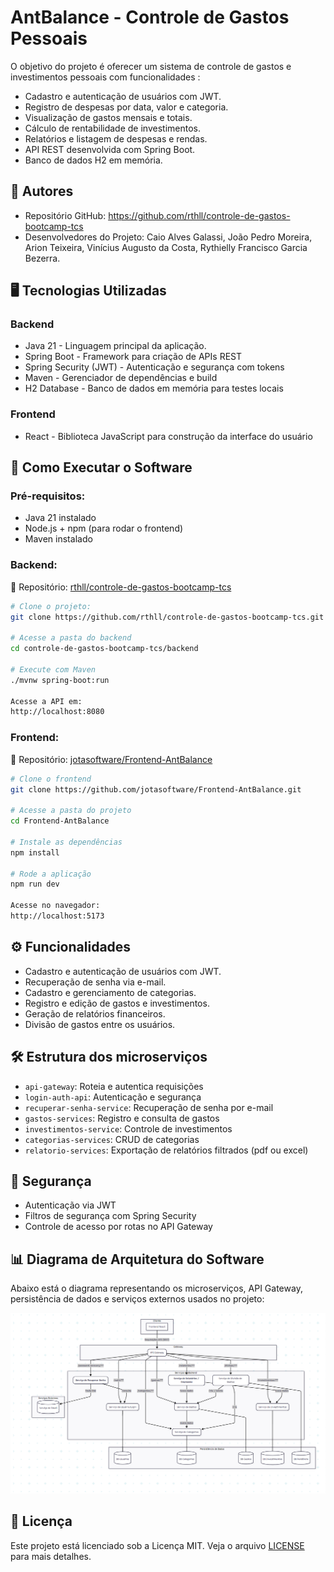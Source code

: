 # AntBalance - Controle de Gastos Pessoais

O objetivo do projeto é oferecer um sistema de controle de gastos e investimentos pessoais com funcionalidades :

- Cadastro e autenticação de usuários com JWT.
- Registro de despesas por data, valor e categoria.
- Visualização de gastos mensais e totais.
- Cálculo de rentabilidade de investimentos.
- Relatórios e listagem de despesas e rendas.
- API REST desenvolvida com Spring Boot.
- Banco de dados H2 em memória.
  
## 👤 Autores
- Repositório GitHub: https://github.com/rthll/controle-de-gastos-bootcamp-tcs
- Desenvolvedores do Projeto: Caio Alves Galassi, João Pedro Moreira, Arion Teixeira, Vinícius Augusto da Costa, Rythielly Francisco Garcia Bezerra. 


## 🖥️ Tecnologias Utilizadas

### Backend
- Java 21 - Linguagem principal da aplicação.
- Spring Boot - Framework para criação de APIs REST
- Spring Security (JWT) - Autenticação e segurança com tokens
- Maven - Gerenciador de dependências e build
- H2 Database - Banco de dados em memória para testes locais
  
### Frontend
- React - Biblioteca JavaScript para construção da interface do usuário

## 🔧 Como Executar o Software

###  Pré-requisitos: 
- Java 21 instalado
- Node.js + npm (para rodar o frontend)
- Maven instalado

### Backend: 
🔗 Repositório: [rthll/controle-de-gastos-bootcamp-tcs](https://github.com/rthll/controle-de-gastos-bootcamp-tcs)

```bash
# Clone o projeto: 
git clone https://github.com/rthll/controle-de-gastos-bootcamp-tcs.git

# Acesse a pasta do backend
cd controle-de-gastos-bootcamp-tcs/backend

# Execute com Maven
./mvnw spring-boot:run

Acesse a API em:
http://localhost:8080
```
### Frontend: 
🔗 Repositório: [jotasoftware/Frontend-AntBalance](https://github.com/jotasoftware/Frontend-AntBalance)
```bash
# Clone o frontend
git clone https://github.com/jotasoftware/Frontend-AntBalance.git

# Acesse a pasta do projeto
cd Frontend-AntBalance

# Instale as dependências
npm install

# Rode a aplicação
npm run dev

Acesse no navegador:
http://localhost:5173
```
## ⚙️ Funcionalidades

- Cadastro e autenticação de usuários com JWT.
- Recuperação de senha via e-mail.
- Cadastro e gerenciamento de categorias.
- Registro e edição de gastos e investimentos.
- Geração de relatórios financeiros.
- Divisão de gastos entre os usuários.

## 🛠 Estrutura dos microserviços

- `api-gateway`: Roteia e autentica requisições
- `login-auth-api`: Autenticação e segurança
- `recuperar-senha-service`: Recuperação de senha por e-mail
- `gastos-services`: Registro e consulta de gastos
- `investimentos-service`: Controle de investimentos
- `categorias-services`: CRUD de categorias
- `relatorio-services`: Exportação de relatórios filtrados (pdf ou excel)

## 🔐 Segurança

- Autenticação via JWT
- Filtros de segurança com Spring Security
- Controle de acesso por rotas no API Gateway


## 📊 Diagrama de Arquitetura do Software
Abaixo está o diagrama representando os microserviços, API Gateway, persistência de dados e serviços externos usados no projeto:

![Diagrama da Arquitetura](diagrama%20arquitetura%20software.png)

## 📄 Licença

Este projeto está licenciado sob a Licença MIT. Veja o arquivo [LICENSE](LICENSE) para mais detalhes.



